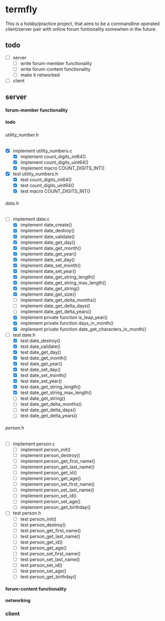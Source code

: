 # termfly

This is a hobby/practice project, that aims to be a commandline operated client/server pair with online forum funtionality somewhen in the future.

## todo

- [ ] server
    - [ ] write forum-member functionality
    - [ ] write forum-content functionality
    - [ ] make it networked
- [ ] client

## server

#### forum-member functionality

##### todo

###### utility_number.h

- [x] implement utility_numbers.c
    - [x] implement count_digits_int64()
    - [x] implement count_digits_uint64()
    - [x] implement macro COUNT_DIGITS_INT()

- [x] test utility_numbers.h
    - [x] test count_digits_int64()
    - [x] test count_digits_uint64()
    - [x] test macro COUNT_DIGITS_INT()

###### date.h

- [ ] implement date.c
    - [x] implement date_create()
    - [x] implement date_destroy()
    - [x] implement date_validate()
    - [x] implement date_get_day()
    - [x] implement date_get_month()
    - [x] implement date_get_year()
    - [x] implement date_set_day()
    - [x] implement date_set_month()
    - [x] implement date_set_year()
    - [x] implement date_get_string_length()
    - [x] implement date_get_string_max_length()
    - [x] implement date_get_string()
    - [x] implement date_get_size()
    - [ ] implement date_get_delta_months()
    - [ ] implement date_get_delta_days()
    - [ ] implement date_get_delta_years()
    - [x] implement private function is_leap_year()
    - [x] implement private function days_in_month()
    - [x] implement private function date_get_characters_in_month()

- [ ] test date.h
    - [x] test date_destroy()
    - [x] test date_validate()
    - [x] test date_get_day()
    - [x] test date_get_month()
    - [x] test date_get_year()
    - [x] test date_set_day()
    - [x] test date_set_month()
    - [x] test date_set_year()
    - [x] test date_get_string_length()
    - [x] test date_get_string_max_length()
    - [ ] test date_get_string()
    - [ ] test date_get_delta_months()
    - [ ] test date_get_delta_days()
    - [ ] test date_get_delta_years()

###### person.h

- [ ] implement person.c
    - [ ] implement person_init()
    - [ ] implement person_destroy()
    - [ ] implement person_get_first_name()
    - [ ] implement person_get_last_name()
    - [ ] implement person_get_id()
    - [ ] implement person_get_age()
    - [ ] implement person_set_first_name()
    - [ ] implement person_set_last_name()
    - [ ] implement person_set_id()
    - [ ] implement person_set_age()
    - [ ] implement person_get_birthday()

- [ ] test person.h
    - [ ] test person_init()
    - [ ] test person_destroy()
    - [ ] test person_get_first_name()
    - [ ] test person_get_last_name()
    - [ ] test person_get_id()
    - [ ] test person_get_age()
    - [ ] test person_set_first_name()
    - [ ] test person_set_last_name()
    - [ ] test person_set_id()
    - [ ] test person_set_age()
    - [ ] test person_get_birthday()

#### forum-content functionality

#### networking

### client
